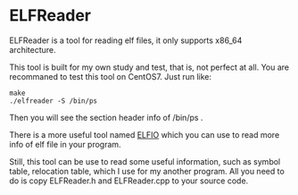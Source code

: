 # ELFReader
ELFReader is a tool for reading elf files, it only supports x86_64 architecture.

This tool is built for my own study and test, that is, not perfect at all. You are recommaned to test this tool on CentOS7. Just run like:

```
make
./elfreader -S /bin/ps
```

Then you will see the section header info of /bin/ps .

There is a more useful tool named [ELFIO](https://github.com/serge1/ELFIO) which you can use to read more info of elf file in your program.

Still, this tool can be use to read some useful information, such as symbol table, relocation table, which I use for my another program. All you need to do is copy ELFReader.h and ELFReader.cpp to your source code.
